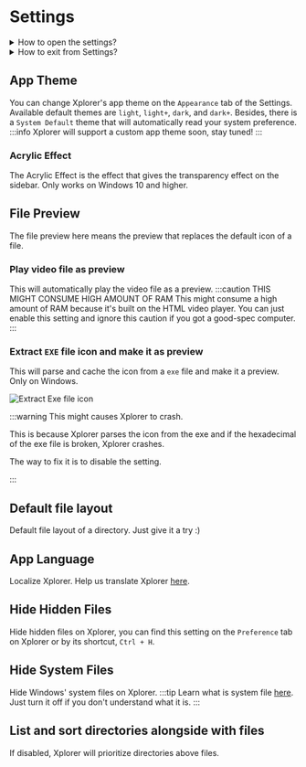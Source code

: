 # Settings

<details>
<summary>
How to open the settings?
</summary>
You can open settings on Xplorer by clicking the `Settings` button on the left down of Xplorer.

![Settings](/img/docs/settings.png)

</details> <details>
<summary>
How to exit from Settings?
</summary>
You can exit from Settings on Xplorer by clicking the Arrow Up button on the upside left of Xplorer.

![Settings](/img/docs/exit-settings.png)

</details>

## App Theme

You can change Xplorer's app theme on the `Appearance` tab of the Settings. Available default themes are `light`, `light+`, `dark`, and `dark+`. Besides, there is a `System Default` theme that will automatically read your system preference. :::info Xplorer will support a custom app theme soon, stay tuned! :::

### Acrylic Effect

The Acrylic Effect is the effect that gives the transparency effect on the sidebar. Only works on Windows 10 and higher.

## File Preview

The file preview here means the preview that replaces the default icon of a file.

### Play video file as preview

This will automatically play the video file as a preview. :::caution THIS MIGHT CONSUME HIGH AMOUNT OF RAM This might consume a high amount of RAM because it's built on the HTML video player. You can just enable this setting and ignore this caution if you got a good-spec computer. :::

### Extract `EXE` file icon and make it as preview

This will parse and cache the icon from a `exe` file and make it a preview. Only on Windows.

![Extract Exe file icon](/img/docs/extract-exe-icon.png)

:::warning This might causes Xplorer to crash.

This is because Xplorer parses the icon from the exe and if the hexadecimal of the exe file is broken, Xplorer crashes.

The way to fix it is to disable the setting.

:::

## Default file layout

Default file layout of a directory. Just give it a try :)

## App Language

Localize Xplorer. Help us translate Xplorer [here](https://github.com/kimlimjustin/xplorer/discussions/30).

## Hide Hidden Files

Hide hidden files on Xplorer, you can find this setting on the `Preference` tab on Xplorer or by its shortcut, `Ctrl + H`.

## Hide System Files

Hide Windows' system files on Xplorer. :::tip Learn what is system file [here](https://en.wikipedia.org/wiki/System_file). Just turn it off if you don't understand what it is. :::

## List and sort directories alongside with files

If disabled, Xplorer will prioritize directories above files.
